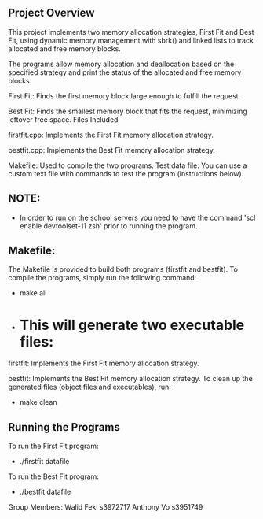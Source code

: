 ## Project Overview
This project implements two memory allocation strategies, First Fit and Best Fit, using dynamic memory management with sbrk() and linked lists to track allocated and free memory blocks.

The programs allow memory allocation and deallocation based on the specified strategy and print the status of the allocated and free memory blocks.

First Fit: Finds the first memory block large enough to fulfill the request.

Best Fit: Finds the smallest memory block that fits the request, minimizing leftover free space.
Files Included

firstfit.cpp: Implements the First Fit memory allocation strategy.

bestfit.cpp: Implements the Best Fit memory allocation strategy.

Makefile: Used to compile the two programs.
Test data file: You can use a custom text file with commands to test the program (instructions below).

## NOTE:
- In order to run on the school servers you need to have the command 'scl enable devtoolset-11 zsh' prior to running the program.

## Makefile:
The Makefile is provided to build both programs (firstfit and bestfit). To compile the programs, simply run the following command:

  - make all
  - # This will generate two executable files:

  firstfit: Implements the First Fit memory allocation strategy.
  
  bestfit: Implements the Best Fit memory allocation strategy.
To clean up the generated files (object files and executables), run:
  -   make clean

## Running the Programs
To run the First Fit program:

 - ./firstfit datafile

 
To run the Best Fit program:

 -   ./bestfit datafile

Group Members: 
Walid Feki s3972717
Anthony Vo s3951749

